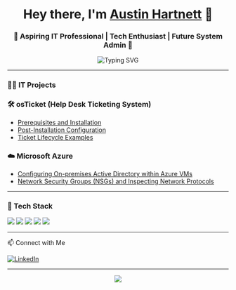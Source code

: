 <h1 align="center">Hey there, I'm <a href="https://www.linkedin.com/in/hartnett-austin/" target="_blank">Austin Hartnett</a> 👋</h1>

<h3 align="center">🚀 Aspiring IT Professional | Tech Enthusiast | Future System Admin 🚀</h3>

<p align="center">
  <img src="https://readme-typing-svg.demolab.com?font=Fira+Code&size=22&pause=1000&color=0A66C2&center=true&vCenter=true&multiline=true&width=600&height=70&lines=Always+Learning.;Always+Building.;Always+Growing." alt="Typing SVG" />
</p>

---

### 👨‍💻 IT Projects

### 🛠️ osTicket (Help Desk Ticketing System)
- [Prerequisites and Installation](https://github.com/AustinHartnett/osticket-prereqs)
- [Post-Installation Configuration](https://github.com/AustinHartnett/post-install-config)
- [Ticket Lifecycle Examples](https://github.com/AustinHartnett/ticket-lifecycle)

### ☁️ Microsoft Azure
- [Configuring On-premises Active Directory within Azure VMs](https://github.com/AustinHartnett/configure-ad)
- [Network Security Groups (NSGs) and Inspecting Network Protocols](https://github.com/AustinHartnett/azure-network-protocols)

---

### 🧰 Tech Stack
<p align="left">
  <img src="https://img.shields.io/badge/Windows-0078D6?style=for-the-badge&logo=windows&logoColor=white" />
  <img src="https://img.shields.io/badge/Azure-0089D6?style=for-the-badge&logo=microsoftazure&logoColor=white" />
  <img src="https://img.shields.io/badge/Networking-0A66C2?style=for-the-badge&logo=cisco&logoColor=white" />
  <img src="https://img.shields.io/badge/Active%20Directory-003399?style=for-the-badge&logo=microsoft&logoColor=white" />
  <img src="https://img.shields.io/badge/Python-FFD43B?style=for-the-badge&logo=python&logoColor=blue" />
</p>


---

 📫 Connect with Me
<p align="left">
  <a href="https://www.linkedin.com/in/hartnett-austin/" target="_blank">
    <img src="https://img.shields.io/badge/LinkedIn-%230A66C2.svg?&style=for-the-badge&logo=linkedin&logoColor=white" alt="LinkedIn" />
  </a>
</p>

---

<p align="center">
  <img src="https://capsule-render.vercel.app/api?type=waving&color=0A66C2&height=100&section=footer" />
</p>
